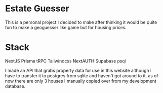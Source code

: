 # Estate Guesser

This is a personal project I decided to make after thinking it would be quite fun to make a geoguesser like game but for housing prices.

# Stack
NextJS
Prisma
tRPC
Tailwindcss
NextAUTH
Supabase psql

I made an API that grabs property data for use in this website although I have to transfer it to postgres from sqlite and haven't got around to it.
as of now there are only 3 houses I manually copied over from my development database.



